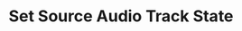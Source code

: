 ---
title: Set Source Audio Track State
description: Set the audio track state on a source
parameters:
  - name: ObsConnection
    type: Select
    required: true
    description: |
      Select the Connection from the drop-down
      - Any, Default, or named connections will appear here
  - name: ObsScene
    type: Select
    required: true
    description: |
      Select a Scene from the drop-down
      - Can also manually type the Scene name into the box
  - name: ObsSource
    type: Select
    required: true
    description: |
      Select a Source from the drop-down
      - Can also manually type the Source name into the box
  - name: Track
    type: Select
    required: true
    description: |
      Select which audio track to change to
      - Options: `Track 1`, `Track 2`, `Track 3`, `Track 3`, `Track 5`, `Track 6`
  - name: State
    type: Select
    required: true
    description: |
      Select an audio track state

      - `Active`: Sets the audio track state to Active
      - `Inactive`: Sets the audio track state to Inactive
      - `Toggle`: Toggles the audio track state between Active and Inactive
variables: []
csharpMethods: []
---